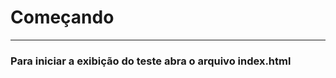 
<h1>Começando</h1>
<hr />
<h3>Para iniciar a exibição do teste abra o arquivo index.html</h3>
<br />

